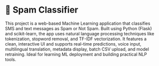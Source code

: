 # 📧 Spam Classifier

This project is a web-based Machine Learning application that classifies SMS and text messages as Spam or Not Spam. Built using Python (Flask) and scikit-learn, the app uses natural language processing techniques like tokenization, stopword removal, and TF-IDF vectorization. It features a clean, interactive UI and supports real-time predictions, voice input, multilingual translation, metadata display, batch CSV upload, and model retraining. Ideal for learning ML deployment and building practical NLP tools.